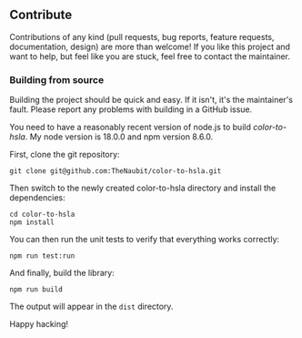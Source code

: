 ## Contribute

Contributions of any kind (pull requests, bug reports, feature requests, documentation, design) are more than welcome! If you like this project and want to help, but feel like you are stuck, feel free to contact the maintainer.

### Building from source

Building the project should be quick and easy. If it isn't, it's the maintainer's fault. Please report any problems with building in a GitHub issue.

You need to have a reasonably recent version of node.js to build *color-to-hsla*. My node version is 18.0.0 and npm version 8.6.0.

First, clone the git repository:

```
git clone git@github.com:TheNaubit/color-to-hsla.git
```

Then switch to the newly created color-to-hsla directory and install the dependencies:

```
cd color-to-hsla
npm install
```

You can then run the unit tests to verify that everything works correctly:

```
npm run test:run
```

And finally, build the library:

```
npm run build
```

The output will appear in the `dist` directory.

Happy hacking!